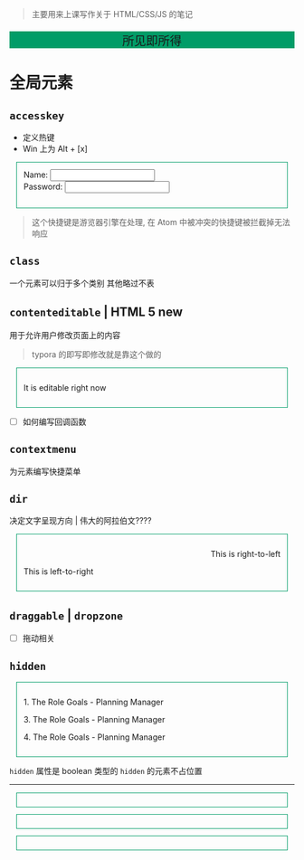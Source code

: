 > 主要用来上课写作关于 HTML/CSS/JS 的笔记

<style type="text/css">
        .green-line-title{
            background:#009C67;
            text-align:center;
            font-size: 1.5em;
        }
        .html{
            border:thin solid #009C67; padding:12px; margin:12px;
        }
</style>

<p class="green-line-title">所见即所得</p>

# 全局元素
## `accesskey`
+ 定义热键
+ Win 上为 Alt + [x]

<div class="html">
    <form>
    Name: <input type="text" name="name" accesskey="n"/>
    <br/>
    Password: <input type="text" name="password" accesskey="p"/>
    <br/>
    </form>
</div>

> 这个快捷键是游览器引擎在处理, 在 Atom 中被冲突的快捷键被拦截掉无法响应

## `class`
一个元素可以归于多个类别 其他略过不表

## `contenteditable` | HTML 5 new
用于允许用户修改页面上的内容

> typora 的即写即修改就是靠这个做的

<div class="html">
    <p contenteditable="true">It is editable right now</p>
</div>

+ [ ] 如何编写回调函数

## `contextmenu`
为元素编写快捷菜单

## `dir`
决定文字呈现方向 | 伟大的阿拉伯文????
<div class="html">
    <p dir="rtl">This is right-to-left</p>
    <p dir="ltr">This is left-to-right</p>
</div>

## `draggable` | `dropzone`
+ [ ] 拖动相关

## `hidden`
<div class="html">
<p>1. The Role Goals - Planning Manager</p>
<p id="hidden" hidden>2. The Role Goals - Planning Manager</p>
<p>3. The Role Goals - Planning Manager</p>
<p>4. The Role Goals - Planning Manager</p>
</div>

`hidden` 属性是 boolean 类型的
`hidden` 的元素不占位置

-----------


<div class="html">
</div>
<div class="html">
</div>
<div class="html">
</div>

